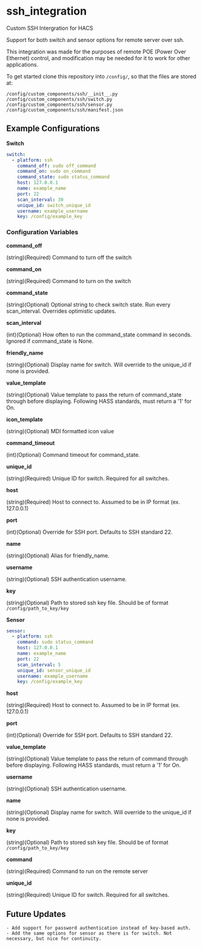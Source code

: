 # ssh_integration
Custom SSH Intergration for HACS

Support for both switch and sensor options for remote server over ssh.

This integration was made for the purposes of remote POE (Power Over Ethernet) control, and modification may be needed for it to work for other applications.

To get started clone this repository into `/config/`, so that the files are stored at:
```
/config/custom_components/ssh/__init__.py
/config/custom_components/ssh/switch.py
/config/custom_components/ssh/sensor.py
/config/custom_components/ssh/manifest.json
```
## Example Configurations
**Switch**
```yaml
switch:
  - platform: ssh
    command_off: sudo off_command
    command_on: sudo on_command
    command_state: sudo status_command
    host: 127.0.0.1
    name: example_name
    port: 22
    scan_interval: 30
    unique_id: switch_unique_id
    username: example_username
    key: /config/example_key
```
### Configuration Variables
**command_off**

  (string)(Required) Command to turn off the switch
  
**command_on**

  (string)(Required) Command to turn on the switch 

**command_state**

  (string)(Optional) Optional string to check switch state. Run every scan_interval. Overrides optimistic updates.

**scan_interval**

  (int)(Optional) How often to run the command_state command in seconds. Ignored if command_state is None.

**friendly_name**

(string)(Optional) Display name for switch. Will override to the unique_id if none is provided.

**value_template**

(string)(Optional) Value template to pass the return of command_state through before displaying. Following HASS standards, must return a '1' for On.

**icon_template**

(string)(Optional) MDI formatted icon value

**command_timeout**

(int)(Optional) Command timeout for command_state.

**unique_id**

(string)(Required) Unique ID for switch. Required for all switches.

**host**

(string)(Required) Host to connect to. Assumed to be in IP format (ex. 127.0.0.1)

**port**

(int)(Optional) Override for SSH port. Defaults to SSH standard 22.

**name**

(string)(Optional) Alias for friendly_name.

**username**

(string)(Optional) SSH authentication username.

**key**

(string)(Optional) Path to stored ssh key file. Should be of format `/config/path_to_key/key`


**Sensor**
```yaml
sensor:
  - platform: ssh
    command: sudo status_command
    host: 127.0.0.1
    name: example_name
    port: 22
    scan_interval: 5
    unique_id: sensor_unique_id
    username: example_username
    key: /config/example_key
```

**host**

(string)(Required) Host to connect to. Assumed to be in IP format (ex. 127.0.0.1)

**port**

(int)(Optional) Override for SSH port. Defaults to SSH standard 22.

**value_template**

(string)(Optional) Value template to pass the return of command through before displaying. Following HASS standards, must return a '1' for On.

**username**

(string)(Optional) SSH authentication username.

**name**

(string)(Optional) Display name for switch. Will override to the unique_id if none is provided.

**key**

(string)(Optional) Path to stored ssh key file. Should be of format `/config/path_to_key/key`

**command**

(string)(Required) Command to run on the remote server

**unique_id**

(string)(Required) Unique ID for switch. Required for all switches.

## Future Updates
```
- Add support for password authentication instead of key-based auth.
- Add the same options for sensor as there is for switch. Not necessary, but nice for continuity.
```